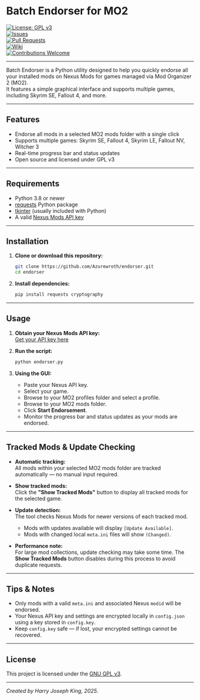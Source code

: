 # Batch Endorser for MO2

[![License: GPL v3](https://img.shields.io/badge/License-GPLv3-blue.svg)](https://www.gnu.org/licenses/gpl-3.0)  
[![Issues](https://img.shields.io/github/issues/Azurewroth/endorser)](https://github.com/Azurewroth/endorser/issues)  
[![Pull Requests](https://img.shields.io/github/issues-pr/Azurewroth/endorser)](https://github.com/Azurewroth/endorser/pulls)  
[![Wiki](https://img.shields.io/badge/docs-wiki-blue.svg)](https://github.com/Azurewroth/endorser/wiki)  
[![Contributions Welcome](https://img.shields.io/badge/contributions-welcome-brightgreen.svg)](https://github.com/Azurewroth/endorser/blob/main/CONTRIBUTING.md)

---

Batch Endorser is a Python utility designed to help you quickly endorse all your installed mods on Nexus Mods for games managed via Mod Organizer 2 (MO2).  
It features a simple graphical interface and supports multiple games, including Skyrim SE, Fallout 4, and more.

---

## Features

- Endorse all mods in a selected MO2 mods folder with a single click  
- Supports multiple games: Skyrim SE, Fallout 4, Skyrim LE, Fallout NV, Witcher 3  
- Real-time progress bar and status updates  
- Open source and licensed under GPL v3

---

## Requirements

- Python 3.8 or newer  
- [requests](https://pypi.org/project/requests/) Python package  
- [tkinter](https://docs.python.org/3/library/tkinter.html) (usually included with Python)  
- A valid [Nexus Mods API key](https://www.nexusmods.com/users/myaccount?tab=api%20access)

---

## Installation

1. **Clone or download this repository:**  
    ```bash
    git clone https://github.com/Azurewroth/endorser.git
    cd endorser
    ```

2. **Install dependencies:**  
    ```bash
    pip install requests cryptography
    ```

---

## Usage

1. **Obtain your Nexus Mods API key:**  
   [Get your API key here](https://www.nexusmods.com/users/myaccount?tab=api%20access)

2. **Run the script:**  
    ```bash
    python endorser.py
    ```

3. **Using the GUI:**  
    - Paste your Nexus API key.  
    - Select your game.  
    - Browse to your MO2 profiles folder and select a profile.  
    - Browse to your MO2 mods folder.  
    - Click **Start Endorsement**.  
    - Monitor the progress bar and status updates as your mods are endorsed.

---

## Tracked Mods & Update Checking

- **Automatic tracking:**  
  All mods within your selected MO2 mods folder are tracked automatically — no manual input required.

- **Show tracked mods:**  
  Click the **"Show Tracked Mods"** button to display all tracked mods for the selected game.

- **Update detection:**  
  The tool checks Nexus Mods for newer versions of each tracked mod.  
  - Mods with updates available will display `[Update Available]`.  
  - Mods with changed local `meta.ini` files will show `(Changed)`.

- **Performance note:**  
  For large mod collections, update checking may take some time. The **Show Tracked Mods** button disables during this process to avoid duplicate requests.

---

## Tips & Notes

- Only mods with a valid `meta.ini` and associated Nexus `modid` will be endorsed.  
- Your Nexus API key and settings are encrypted locally in `config.json` using a key stored in `config.key`.  
- Keep `config.key` safe — if lost, your encrypted settings cannot be recovered.

---

## License

This project is licensed under the [GNU GPL v3](LICENSE).

---

*Created by Harry Joseph King, 2025.*

